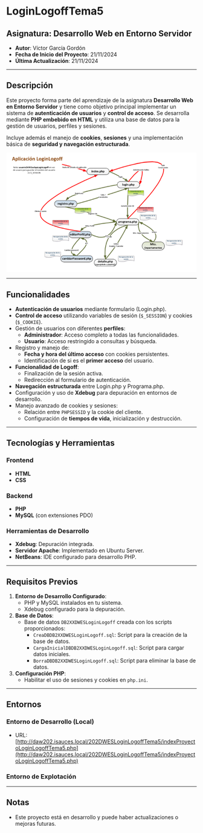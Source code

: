 # LoginLogoffTema5

## Asignatura: Desarrollo Web en Entorno Servidor

- **Autor**: Víctor García Gordón
- **Fecha de Inicio del Proyecto**: 21/11/2024
- **Última Actualización**: 21/11/2024

---

## Descripción

Este proyecto forma parte del aprendizaje de la asignatura **Desarrollo Web en Entorno Servidor** y tiene como objetivo principal implementar un sistema de **autenticación de usuarios** y **control de acceso**. Se desarrolla mediante **PHP embebido en HTML** y utiliza una base de datos para la gestión de usuarios, perfiles y sesiones.

Incluye además el manejo de **cookies**, **sesiones** y una implementación básica de **seguridad y navegación estructurada**.

![Imagen](doc/aplicacion.png)

---

## Funcionalidades

- **Autenticación de usuarios** mediante formulario (Login.php).
- **Control de acceso** utilizando variables de sesión (`$_SESSION`) y cookies (`$_COOKIE`).
- Gestión de usuarios con diferentes **perfiles**:
  - **Administrador**: Acceso completo a todas las funcionalidades.
  - **Usuario**: Acceso restringido a consultas y búsqueda.
- Registro y manejo de:
  - **Fecha y hora del último acceso** con cookies persistentes.
  - Identificación de si es el **primer acceso** del usuario.
- **Funcionalidad de Logoff**:
  - Finalización de la sesión activa.
  - Redirección al formulario de autenticación.
- **Navegación estructurada** entre Login.php y Programa.php.
- Configuración y uso de **Xdebug** para depuración en entornos de desarrollo.
- Manejo avanzado de cookies y sesiones:
  - Relación entre `PHPSESSID` y la cookie del cliente.
  - Configuración de **tiempos de vida**, inicialización y destrucción.

---

## Tecnologías y Herramientas

### Frontend

- **HTML**
- **CSS**

### Backend

- **PHP**
- **MySQL** (con extensiones PDO)

### Herramientas de Desarrollo

- **Xdebug**: Depuración integrada.
- **Servidor Apache**: Implementado en Ubuntu Server.
- **NetBeans**: IDE configurado para desarrollo PHP.

---

## Requisitos Previos

1. **Entorno de Desarrollo Configurado**:
   - PHP y MySQL instalados en tu sistema.
   - Xdebug configurado para la depuración.
2. **Base de Datos**:
   - Base de datos `DB2XXDWESLoginLogoff` creada con los scripts proporcionados:
     - `CreaDBDB2XXDWESLoginLogoff.sql`: Script para la creación de la base de datos.
     - `CargaInicialDBDB2XXDWESLoginLogoff.sql`: Script para cargar datos iniciales.
     - `BorraDBDB2XXDWESLoginLogoff.sql`: Script para eliminar la base de datos.
3. **Configuración PHP**:
   - Habilitar el uso de sesiones y cookies en `php.ini`.

---

## Entornos

### Entorno de Desarrollo (Local)

- URL: [http://daw202.isauces.local/202DWESLoginLogoffTema5/indexProyectoLoginLogoffTema5.php](http://daw202.isauces.local/202DWESLoginLogoffTema5/indexProyectoLoginLogoffTema5.php)

### Entorno de Explotación

---

## Notas

- Este proyecto está en desarrollo y puede haber actualizaciones o mejoras futuras.